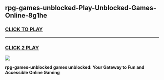 
## rpg-games-unblocked-Play-Unblocked-Games-Online-8g1he
<h3>
<a href="https://premium76.site?title=rpg-games-unblocked&ref=24A">CLICK TO PLAY</a></h3>
<hr>

<h3>
<a href="https://premium76.site?title=rpg-games-unblocked&ref=24A">CLICK 2 PLAY</a>
  
</h3>

<a href="https://premium76.site?title=rpg-games-unblocked&ref=24A"><img src="https://clearcache.store/games.png"></a>


**rpg-games-unblocked games unblocked: Your Gateway to Fun and Accessible Online Gaming**
